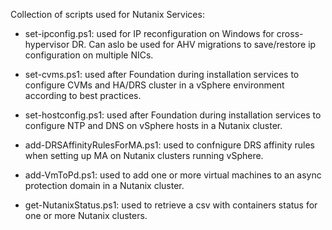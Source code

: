 Collection of scripts used for Nutanix Services:

- set-ipconfig.ps1: used for IP reconfiguration on Windows for cross-hypervisor DR. Can aslo be used for AHV migrations to save/restore ip configuration on multiple NICs.

- set-cvms.ps1: used after Foundation during installation services to configure CVMs and HA/DRS cluster in a vSphere environment according to best practices.

- set-hostconfig.ps1: used after Foundation during installation services to configure NTP and DNS on vSphere hosts in a Nutanix cluster.

- add-DRSAffinityRulesForMA.ps1: used to confnigure DRS affinity rules when setting up MA on Nutanix clusters running vSphere.

- add-VmToPd.ps1: used to add one or more virtual machines to an async protection domain in a Nutanix cluster.

- get-NutanixStatus.ps1: used to retrieve a csv with containers status for one or more Nutanix clusters.
